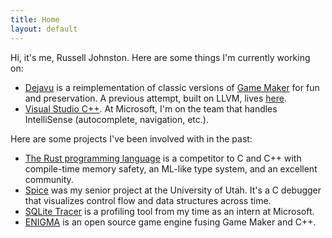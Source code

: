 ```yaml
---
title: Home
layout: default
---
```


Hi, it's me, Russell Johnston. Here are some things I'm currently working on:

* [Dejavu](https://dejavu.abubalay.com/) is a reimplementation of classic versions of [Game Maker](https://www.yoyogames.com/gamemaker) for fun and preservation. A previous attempt, built on LLVM, lives [here](https://github.com/rpjohnst/dejavu-llvm).
* [Visual Studio C++](https://www.visualstudio.com/vs/features/cplusplus/). At Microsoft, I'm on the team that handles IntelliSense (autocomplete, navigation, etc.).

Here are some projects I've been involved with in the past:

* [The Rust programming language](https://www.rust-lang.org/) is a competitor to C and C++ with compile-time memory safety, an ML-like type system, and an excellent community.
* [Spice](https://team-worm.github.io/spice/) was my senior project at the University of Utah. It's a C debugger that visualizes control flow and data structures across time.
* [SQLite Tracer](https://github.com/Microsoft/sqlite-tracer) is a profiling tool from my time as an intern at Microsoft.
* [ENIGMA](https://enigma-dev.org/) is an open source game engine fusing Game Maker and C++.
